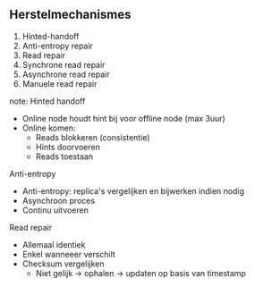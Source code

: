 ##  Herstelmechanismes

1. Hinted-handoff
2. Anti-entropy repair
3. Read repair
  1. Synchrone read repair
  2. Asynchrone read repair
  3. Manuele read repair

note:
Hinted handoff

- Online node houdt hint bij voor offline node (max 3uur)
- Online komen:
  - Reads blokkeren (consistentie)
  - Hints doorvoeren
  - Reads toestaan

Anti-entropy
  - Anti-entropy: replica's vergelijken en bijwerken indien nodig
  - Asynchroon proces
  - Continu uitvoeren

Read repair
  - Allemaal identiek
  - Enkel wanneeer verschilt
  - Checksum vergelijken
    - Niet gelijk -> ophalen -> updaten op basis van timestamp
